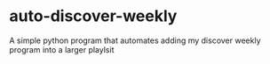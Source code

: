 # auto-discover-weekly

A simple python program that automates adding my discover weekly program into a larger playlsit
